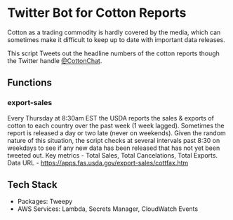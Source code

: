 # Twitter Bot for Cotton Reports

Cotton as a trading commodity is hardly covered by the media, which can sometimes make it difficult
to keep up to date with important data releases.

This script Tweets out the headline numbers of the cotton reports though the Twitter handle [@CottonChat](https://twitter.com/CottonChat).

## Functions

### export-sales

Every Thursday at 8:30am EST the USDA reports the sales & exports of cotton to each country over the past week (1 week lagged).
Sometimes the report is released a day or two late (never on weekends). Given the random nature of this situation, the script checks at several intervals past 8:30 on weekdays to see if any new data has been released that has not yet been tweeted out.
Key metrics - Total Sales, Total Cancelations, Total Exports.
Data URL - https://apps.fas.usda.gov/export-sales/cottfax.htm

## Tech Stack

- Packages: Tweepy
- AWS Services: Lambda, Secrets Manager, CloudWatch Events
